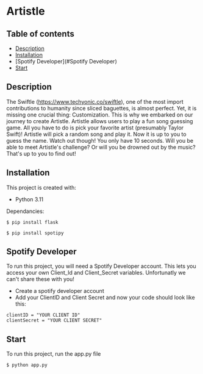# Artistle

## Table of contents
* [Description](#Description)
* [Installation](#Installation)
* [Spotify Developer](#Spotify Developer)
* [Start](#Start)

## Description
The Swiftle (https://www.techyonic.co/swiftle), one of the most import contributions to humanity since sliced baguettes, is almost perfect. Yet, it is missing one crucial thing: Customization. This is why we embarked on our journey to create Artistle. Artistle allows users to play a fun song guessing game. All you have to do is pick your favorite artist (presumably Taylor Swift)! Artistle will pick a random song and play it. Now it is up to you to guess the name. Watch out though! You only have 10 seconds. Will you be able to meet Artistle's challenge? Or will you be drowned out by the music? That's up to you to find out!

## Installation
This project is created with:
* Python 3.11

Dependancies:
```
$ pip install flask
```
```
$ pip install spotipy
```

## Spotify Developer
To run this project, you will need a Spotify Developer account. This lets you access your own Client_Id and Client_Secret variables. Unfortunatly we can't share these with you!
* Create a spotify developer account
* Add your ClientID and Client Secret and now your code should look like this:
```
clientID = "YOUR CLIENT ID"
clientSecret = "YOUR CLIENT SECRET"
```
	
## Start
To run this project, run the app.py file

```
$ python app.py
```
